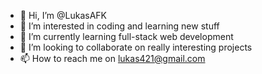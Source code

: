 - 👋 Hi, I’m @LukasAFK
- 👀 I’m interested in coding and learning new stuff
- 🌱 I’m currently learning full-stack web development
- 💞️ I’m looking to collaborate on really interesting projects
- 📫 How to reach me on lukas421@gmail.com

<!---
LukasAFK/LukasAFK is a ✨ special ✨ repository because its `README.md` (this file) appears on your GitHub profile.
You can click the Preview link to take a look at your changes.
--->
